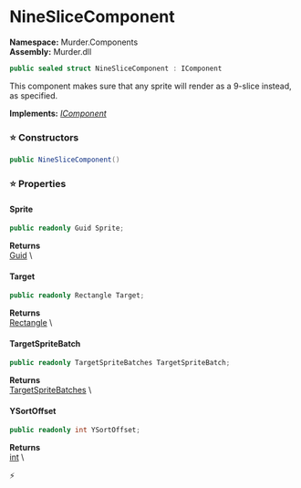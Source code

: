 # NineSliceComponent

**Namespace:** Murder.Components \
**Assembly:** Murder.dll

```csharp
public sealed struct NineSliceComponent : IComponent
```

This component makes sure that any sprite will render as a 9-slice instead,
            as specified.

**Implements:** _[IComponent](../../Bang/Components/IComponent.html)_

### ⭐ Constructors
```csharp
public NineSliceComponent()
```

### ⭐ Properties
#### Sprite
```csharp
public readonly Guid Sprite;
```

**Returns** \
[Guid](https://learn.microsoft.com/en-us/dotnet/api/System.Guid?view=net-7.0) \
#### Target
```csharp
public readonly Rectangle Target;
```

**Returns** \
[Rectangle](../../Murder/Core/Geometry/Rectangle.html) \
#### TargetSpriteBatch
```csharp
public readonly TargetSpriteBatches TargetSpriteBatch;
```

**Returns** \
[TargetSpriteBatches](../../Murder/Core/Graphics/TargetSpriteBatches.html) \
#### YSortOffset
```csharp
public readonly int YSortOffset;
```

**Returns** \
[int](https://learn.microsoft.com/en-us/dotnet/api/System.Int32?view=net-7.0) \


⚡